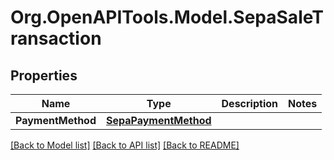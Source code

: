 # Org.OpenAPITools.Model.SepaSaleTransaction
## Properties

Name | Type | Description | Notes
------------ | ------------- | ------------- | -------------
**PaymentMethod** | [**SepaPaymentMethod**](SepaPaymentMethod.md) |  | 

[[Back to Model list]](../README.md#documentation-for-models) [[Back to API list]](../README.md#documentation-for-api-endpoints) [[Back to README]](../README.md)

